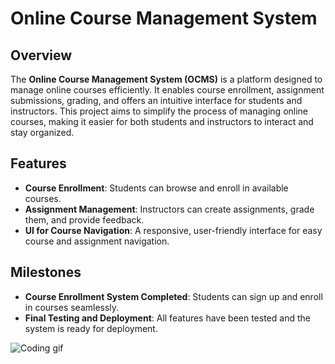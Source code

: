 # Online Course Management System

## Overview

The **Online Course Management System (OCMS)** is a platform designed to manage online courses efficiently. It enables course enrollment, assignment submissions, grading, and offers an intuitive interface for students and instructors. This project aims to simplify the process of managing online courses, making it easier for both students and instructors to interact and stay organized.

## Features

- **Course Enrollment**: Students can browse and enroll in available courses.
- **Assignment Management**: Instructors can create assignments, grade them, and provide feedback.
- **UI for Course Navigation**: A responsive, user-friendly interface for easy course and assignment navigation.

## Milestones

- **Course Enrollment System Completed**: Students can sign up and enroll in courses seamlessly.
- **Final Testing and Deployment**: All features have been tested and the system is ready for deployment.

![Coding gif](https://upload.wikimedia.org/wikipedia/commons/c/c3/Python-logo-notext.svg)
